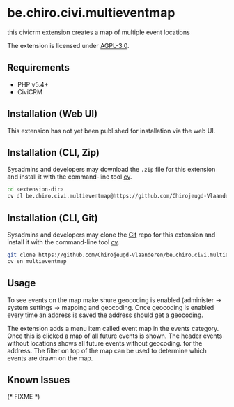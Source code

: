 # be.chiro.civi.multieventmap

this civicrm extension creates a map of multiple event locations

The extension is licensed under [AGPL-3.0](LICENSE.txt).

## Requirements

* PHP v5.4+
* CiviCRM

## Installation (Web UI)

This extension has not yet been published for installation via the web UI.

## Installation (CLI, Zip)

Sysadmins and developers may download the `.zip` file for this extension and
install it with the command-line tool [cv](https://github.com/civicrm/cv).

```bash
cd <extension-dir>
cv dl be.chiro.civi.multieventmap@https://github.com/Chirojeugd-Vlaanderen/be.chiro.civi.multieventmap/archive/master.zip
```

## Installation (CLI, Git)

Sysadmins and developers may clone the [Git](https://en.wikipedia.org/wiki/Git) repo for this extension and
install it with the command-line tool [cv](https://github.com/civicrm/cv).

```bash
git clone https://github.com/Chirojeugd-Vlaanderen/be.chiro.civi.multieventmap.git
cv en multieventmap
```

## Usage

To see events on the map make shure geocoding is enabled (administer -> system settings -> mapping and geocoding. Once geocoding is enabled every time an address is saved the address should get a geocoding. 

The extension adds a menu item called event map in the events category. Once this is clicked a map of all future events is shown. The header events without locations shows all future events without geocoding. for the address. The filter on top of the map can be used to determine which events are drawn on the map.

## Known Issues

(* FIXME *)
